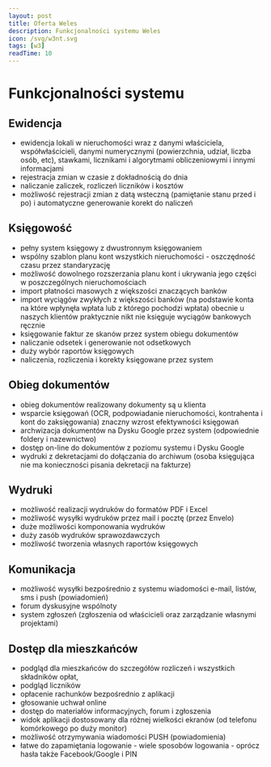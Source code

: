```yaml
---
layout: post
title: Oferta Weles
description: Funkcjonalności systemu Weles
icon: /svg/w3nt.svg
tags: [w3]
readTime: 10
---
```


# Funkcjonalności systemu

## Ewidencja
- ewidencja lokali w nieruchomości wraz z danymi właściciela, współwłaścicieli, danymi numerycznymi (powierzchnia, udział, liczba osób, etc), stawkami, licznikami i algorytmami obliczeniowymi i innymi informacjami
- rejestracja zmian w czasie z dokładnością do dnia 
- naliczanie zaliczek, rozliczeń liczników i kosztów
- możliwość rejestracji zmian z datą wsteczną (pamiętanie stanu przed i po) i automatyczne generowanie korekt do naliczeń

## Księgowość
- pełny system księgowy z dwustronnym księgowaniem
- wspólny szablon planu kont wszystkich nieruchomości - oszczędność czasu przez standaryzację
- możliwość dowolnego rozszerzania planu kont i ukrywania jego części w poszczególnych nieruchomościach
- import płatności masowych z większości znaczących banków
- import wyciągów zwykłych z większości banków (na podstawie konta na które wpłynęła wpłata lub z którego pochodzi wpłata) obecnie u naszych klientów praktycznie nikt nie księguje wyciągów bankowych ręcznie
- księgowanie faktur ze skanów przez system obiegu dokumentów
- naliczanie odsetek i generowanie not odsetkowych
- duży wybór raportów księgowych
- naliczenia, rozliczenia i korekty księgowane przez system

## Obieg dokumentów
- obieg dokumentów realizowany dokumenty są u klienta
- wsparcie księgowań (OCR, podpowiadanie nieruchomości, kontrahenta i kont do zaksięgowania) znaczny wzrost efektywności księgowań
- archwizacja dokumentów na Dysku Google przez system (odpowiednie foldery i nazewnictwo)
- dostęp on-line do dokumentów z poziomu systemu i Dysku Google
- wydruki z dekretacjami do dołączania do archiwum (osoba księgująca nie ma konieczności pisania dekretacji na fakturze)

## Wydruki
- możliwość realizacji wydruków do formatów PDF i Excel
- możliwość wysyłki wydruków przez mail i pocztę (przez Envelo)
- duże możliwości komponowania wydruków
- duży zasób wydruków sprawozdawczych
- możliwość tworzenia własnych raportów księgowych

## Komunikacja
- możliwość wysyłki bezpośrednio z systemu wiadomości e-mail, listów, sms i push (powiadomień)
- forum dyskusyjne wspólnoty
- system zgłoszeń (zgłoszenia od właścicieli oraz zarządzanie własnymi projektami)

## Dostęp dla mieszkańców
- podgląd dla mieszkańców do szczegółów rozliczeń i wszystkich składników opłat,
- podgląd liczników
- opłacenie rachunków bezpośrednio z aplikacji
- głosowanie uchwał online
- dostęp do materiałów informacyjnych, forum i zgłoszenia
- widok aplikacji dostosowany dla różnej wielkości ekranów (od telefonu komórkowego po duży monitor)
- możliwość otrzymywania wiadomości PUSH (powiadomienia)
- łatwe do zapamiętania logowanie  - wiele sposobów logowania - oprócz hasła także Facebook/Google i PIN 
